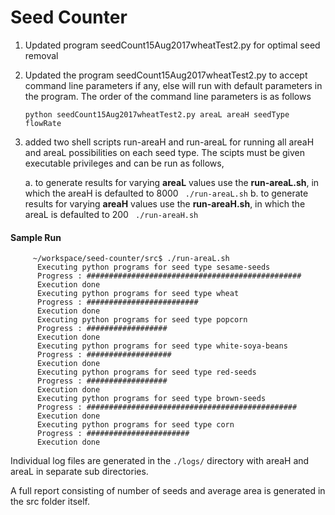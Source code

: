 # Seed Counter

1. Updated program seedCount15Aug2017wheatTest2.py for optimal seed removal

2. Updated the program seedCount15Aug2017wheatTest2.py to accept command line parameters if any, else will run with default parameters in the program. The order of the command line parameters is as follows
  
    ```python seedCount15Aug2017wheatTest2.py areaL areaH seedType flowRate```

3. added two shell scripts run-areaH and run-areaL for running all areaH and areaL possibilities on each seed type. The scipts must be given executable privileges and can be run as follows,
    
    a. to generate results for varying **areaL** values use the **run-areaL.sh**, in which the areaH is defaulted to 8000
      ``` ./run-areaL.sh```
    b. to generate results for varying **areaH** values use the **run-areaH.sh**, in which the areaL is defaulted to 200
      ``` ./run-areaH.sh```

#### Sample Run
         ~/workspace/seed-counter/src$ ./run-areaL.sh 
          Executing python programs for seed type sesame-seeds
          Progress : ################################################
          Execution done
          Executing python programs for seed type wheat
          Progress : #########################
          Execution done
          Executing python programs for seed type popcorn
          Progress : ##################
          Execution done
          Executing python programs for seed type white-soya-beans
          Progress : ###################
          Execution done
          Executing python programs for seed type red-seeds
          Progress : ##################
          Execution done
          Executing python programs for seed type brown-seeds
          Progress : ###############################################
          Execution done
          Executing python programs for seed type corn
          Progress : #######################
          Execution done

   Individual log files are generated in the ```./logs/``` directory with areaH and areaL in separate sub directories.
 
   A full report consisting of number of seeds and average area is generated in the src folder itself.
 
